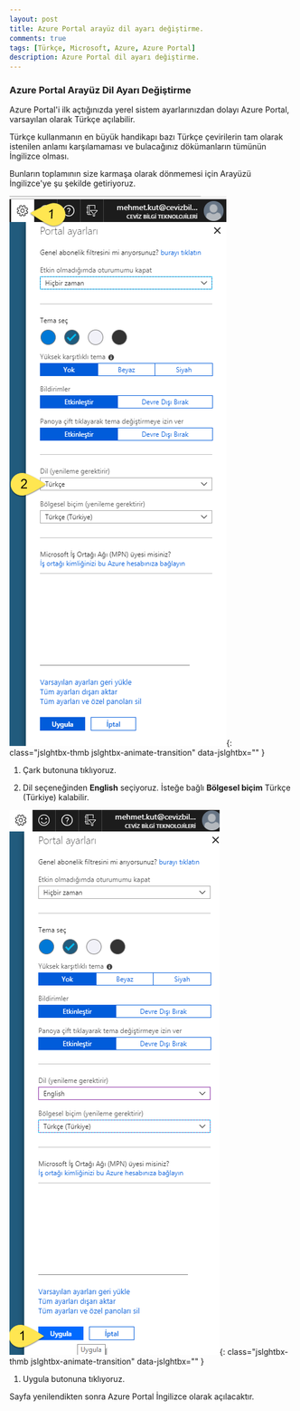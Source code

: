 ```yaml
---
layout: post
title: Azure Portal arayüz dil ayarı değiştirme.
comments: true
tags: [Türkçe, Microsoft, Azure, Azure Portal]
description: Azure Portal dil ayarı değiştirme.
---
```


### Azure Portal Arayüz Dil Ayarı Değiştirme

Azure Portal'i ilk açtığınızda yerel sistem ayarlarınızdan dolayı Azure Portal, varsayılan olarak Türkçe açılabilir.

Türkçe kullanmanın en büyük handikapı bazı Türkçe çevirilerin tam olarak istenilen anlamı karşılamaması ve bulacağınız dökümanların tümünün İngilizce olması.

Bunların toplamının size karmaşa olarak dönmemesi için Arayüzü İngilizce'ye şu şekilde getiriyoruz.


![SC01](/assets/images/posts/2018090301/sc01.png){: class="jslghtbx-thmb jslghtbx-animate-transition" data-jslghtbx="" }

1. Çark butonuna tıklıyoruz.

2. Dil seçeneğinden **English** seçiyoruz. İsteğe bağlı **Bölgesel biçim** Türkçe (Türkiye) kalabilir.


![SC02](/assets/images/posts/2018090301/sc02.png){: class="jslghtbx-thmb jslghtbx-animate-transition" data-jslghtbx="" }

1. Uygula butonuna tıklıyoruz. 

Sayfa yenilendikten sonra Azure Portal İngilizce olarak açılacaktır.
